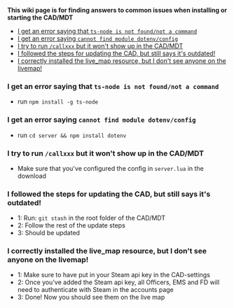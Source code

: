 

**This wiki page is for finding answers to common issues when installing or starting the CAD/MDT**

- [I get an error saying that `ts-node is not found/not a command`](#i-get-an-error-saying-that-ts-node-is-not-foundnot-a-command)
- [I get an error saying `cannot find module dotenv/config`](#i-get-an-error-saying-cannot-find-module-dotenvconfig)
- [I try to run `/callxxx` but it won't show up in the CAD/MDT](#i-try-to-run-callxxx-but-it-wont-show-up-in-the-cadmdt)
- [I followed the steps for updating the CAD, but still says it's outdated!](#i-followed-the-steps-for-updating-the-cad-but-still-says-its-outdated)
- [I correctly installed the live_map resource, but I don't see anyone on the livemap!](#i-followed-the-steps-for-updating-the-cad-but-still-says-its-outdated)


### I get an error saying that `ts-node is not found/not a command`

  - run `npm install -g ts-node`

### I get an error saying `cannot find module dotenv/config`

  - run `cd server && npm install dotenv`

### I try to run `/callxxx` but it won't show up in the CAD/MDT

  - Make sure that you've configured the config in `server.lua` in the download

### I followed the steps for updating the CAD, but still says it's outdated!
  - 1: Run: `git stash` in the root folder of the CAD/MDT
  - 2: Follow the rest of the update steps
  - 3: Should be updated

### I correctly installed the live_map resource, but I don't see anyone on the livemap!

  - 1: Make sure to have put in your Steam api key in the CAD-settings
  - 2: Once you've added the Steam api key, all Officers, EMS and FD will need to authenticate with Steam in the accounts page
  - 3: Done! Now you should see them on the live map